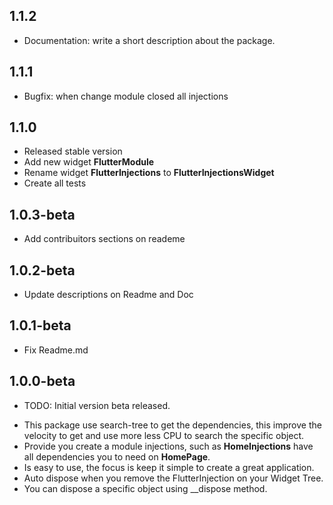 ## 1.1.2
- Documentation: write a short description about the package.
## 1.1.1
- Bugfix: when change module closed all injections
## 1.1.0
- Released stable version
- Add new widget __FlutterModule__
- Rename widget __FlutterInjections__ to __FlutterInjectionsWidget__
- Create all tests
## 1.0.3-beta
- Add contribuitors sections on reademe
## 1.0.2-beta
- Update descriptions on Readme and Doc
## 1.0.1-beta
- Fix Readme.md
## 1.0.0-beta

* TODO: Initial version beta released.
- This package use search-tree to get the dependencies, this improve the velocity to get and use more less CPU to search the specific object.
- Provide you create a module injections, such as __HomeInjections__ have all dependencies you to need on __HomePage__.
- Is easy to use, the focus is keep it simple to create a great application.
- Auto dispose when you remove the FlutterInjection on your Widget Tree.
- You can dispose a specific object using __dispose<T> method.
